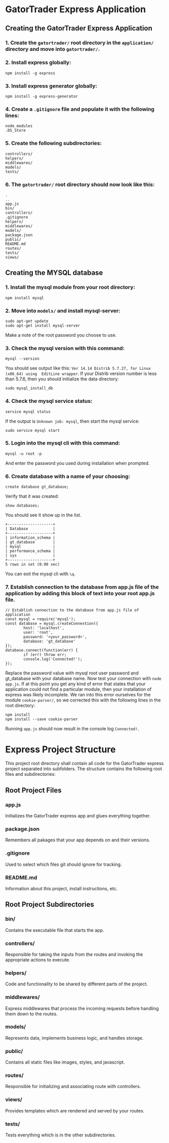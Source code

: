 # GatorTrader Express Application

## Creating the GatorTrader Express Application

### 1. Create the `gatortrader/` root directory in the `application/` directory and move into `gatortrader/`.

### 2. Install express globally:
```
npm install -g express
```

### 3. Install express generator globally:
```
npm install -g express-generator
```

### 4. Create a `.gitignore` file and populate it with the following lines:
```
node_modules
.DS_Store
```

### 5. Create the following subdirectories:
```
controllers/
helpers/
middlewares/
models/
tests/
```

### 6. The `gatortrader/` root directory should now look like this:
```
.
..
app.js
bin/
controllers/
.gitignore
helpers/
middlewares/
models/
package.json
public/
README.md
routes/
tests/
views/
```

## Creating the MYSQL database

### 1. Install the mysql module from your root directory:
```
npm install mysql
```

### 2. Move into `models/` and install mysql-server:
```
sudo apt-get update
sudo apt-get install mysql-server
```
Make a note of the root password you choose to use.

### 3. Check the mysql version with this command:
```
mysql --version
```
You should see output like this: `Ver 14.14 Distrib 5.7.27, for Linux (x86_64) using  EditLine wrapper`.
If your Distrib version number is less than 5.7.6, then you should initialize the data directory:
```
sudo mysql_install_db
```

### 4. Check the mysql service status:
```
service mysql status
```
If the output is `Unknown job: mysql`, then start the mysql service:
```
sudo service mysql start
```

### 5. Login into the mysql cli with this command:
```
mysql -u root -p
```
And enter the password you used during installation when prompted.

### 6. Create database with a name of your choosing:
```
create database gt_database;
```
Verify that it was created:
```
show databases;
```
You should see it show up in the list.
```
+--------------------+
| Database           |
+--------------------+
| information_schema |
| gt_database        |
| mysql              |
| performance_schema |
| sys                |
+--------------------+
5 rows in set (0.00 sec)
```
You can exit the mysql cli with `\q`.

### 7. Establish connection to the database from app.js file of the application by adding this block of text into your root app.js file.
```
// Establish connection to the database from app.js file of application
const mysql = require('mysql');
const database = mysql.createConnextion({
        host: 'localhost',
        user: 'root',
        password: '<your_password>',
        database: 'gt_database'
});
database.connect(function(err) {
        if (err) throw err;
        console.log('Connected!');
});

```
Replace the password value with mysql root user password and gt_database with your database name.
Now test your connection with `node app.js`. If at this point you get any kind of error that states that your application could not find a particular module, then your installation of express was likely incomplete. We ran into this error ourselves for the module `cookie-parser/`, so we corrected this with the following lines in the root directory:
```
npm install
npm install --save cookie-parser
```
Running `app.js` should now result in the console log `Connected!`.

# Express Project Structure

This project root directory shall contain all code for the GatorTrader express project separated into subfolders.
The structure contains the following root files and subdirectories:

## Root Project Files

### app.js
Initializes the GatorTrader express app and glues everything together.

### package.json
Remembers all pakages that your app depends on and their versions.

### .gitignore
Used to select which files git should ignore for tracking.

### README.md
Information about this project, install instructions, etc.

## Root Project Subdirectories

### bin/
Contains the executable file that starts the app.

### controllers/
Responsible for taking the inputs from the routes and invoking the appropriate actions to execute.

### helpers/
Code and functionality to be shared by different parts of the project.

### middlewares/
Express middlewares that process the incoming requests before handling them down to the routes.

### models/
Represents data, implements business logic, and handles storage.

### public/
Contains all static files like images, styles, and javascript.

### routes/
Responsible for initializing and associating route with controllers.

### views/
Provides templates which are rendered and served by your routes.

### tests/
Tests everything which is in the other subdirectories.
